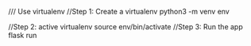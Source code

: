 /// Use virtualenv
//Step 1: Create a virtualenv
python3 -m venv env

//Step 2: active virtualenv
source env/bin/activate
//Step 3: Run the app
flask run